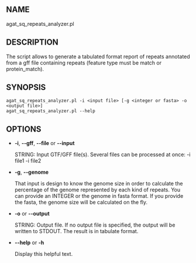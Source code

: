 ## NAME

agat\_sq\_repeats\_analyzer.pl

## DESCRIPTION

The script allows to generate a tabulated format report of repeats annotated
from a gff file containing repeats (feature type must be match or protein\_match).

## SYNOPSIS

```
agat_sq_repeats_analyzer.pl -i <input file> [-g <integer or fasta> -o <output file>]
agat_sq_repeats_analyzer.pl --help
```

## OPTIONS

- **-i**, **--gff**, **--file** or **--input**

    STRING: Input GTF/GFF file(s). Several files can be processed at once: -i file1 -i file2

- **-g**, **--genome**

    That input is design to know the genome size in order to calculate the percentage of the genome represented by each kind of repeats.
    You can provide an INTEGER or the genome in fasta format. If you provide the fasta, the genome size will be calculated on the fly.

- **-o** or **--output**

    STRING: Output file.  If no output file is specified, the output will be written to STDOUT. The result is in tabulate format.

- **--help** or **-h**

    Display this helpful text.

